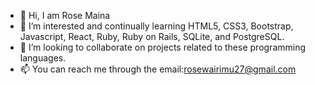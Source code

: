 - 👋 Hi, I am Rose Maina
- 👀 I’m interested and continually learning HTML5, CSS3, Bootstrap, Javascript, React, Ruby, Ruby on Rails, SQLite, and PostgreSQL.
- 💞️ I’m looking to collaborate on projects related to these programming languages.
- 📫 You can reach me through the email:rosewairimu27@gmail.com


<!---
Rose-Maina/Rose-Maina is a ✨ special ✨ repository because its `README.md` (this file) appears on your GitHub profile.
You can click the Preview link to take a look at your changes.
--->
